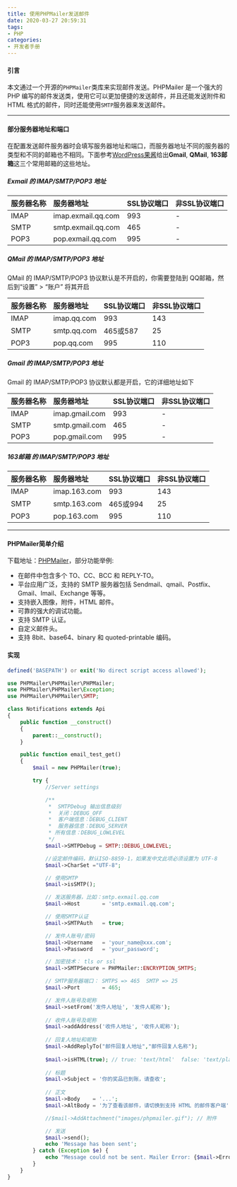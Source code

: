 ```yaml
---
title: 使用PHPMailer发送邮件
date: 2020-03-27 20:59:31
tags:
- PHP
categories:
- 开发者手册
---
```


#### 引言 ####
本文通过一个开源的`PHPMailer`类库来实现邮件发送。PHPMailer 是一个强大的 PHP 编写的邮件发送类，使用它可以更加便捷的发送邮件，并且还能发送附件和 HTML 格式的邮件，同时还能使用`SMTP`服务器来发送邮件。
<!-- more -->
---

#### 部分服务器地址和端口 ####

在配置发送邮件服务器时会填写服务器地址和端口，而服务器地址不同的服务器的类型和不同的邮箱也不相同。下面参考[WordPress果酱](https://blog.wpjam.com/m/gmail-qmail-163mail-imap-smtp-pop3/)给出**Gmail**, **QMail**, **163邮箱**这三个常用邮箱的这些地址。

##### Exmail 的 IMAP/SMTP/POP3 地址 #####

| 服务器名称 | 服务器地址 | SSL协议端口 | 非SSL协议端口 |
| :-- | :-- | :-- | :-- |
| IMAP | imap.exmail.qq.com | 993 | - |
| SMTP | smtp.exmail.qq.com | 465 | - |
| POP3 | pop.exmail.qq.com | 995 | - |


##### QMail 的 IMAP/SMTP/POP3 地址 #####
QMail 的 IMAP/SMTP/POP3 协议默认是不开启的，你需要登陆到 QQ邮箱，然后到“设置” > “账户” 将其开启

| 服务器名称 | 服务器地址 | SSL协议端口 | 非SSL协议端口 |
| :-- | :-- | :-- | :-- |
| IMAP | imap.qq.com | 993 | 143 |
| SMTP | smtp.qq.com | 465或587 | 25 |
| POP3 | pop.qq.com | 995 | 110 |

##### Gmail 的 IMAP/SMTP/POP3 地址 #####
Gmail 的 IMAP/SMTP/POP3 协议默认都是开启，它的详细地址如下

| 服务器名称 | 服务器地址 | SSL协议端口 | 非SSL协议端口 |
| :-- | :-- | :-- | :-- |
| IMAP | imap.gmail.com | 993 | - |
| SMTP | smtp.gmail.com | 465 | - |
| POP3 | pop.gmail.com | 995 | - |

##### 163邮箱 的 IMAP/SMTP/POP3 地址 #####


| 服务器名称 | 服务器地址 | SSL协议端口 | 非SSL协议端口 |
| :-- | :-- | :-- | :-- |
| IMAP | imap.163.com | 993 | 143 |
| SMTP | smtp.163.com | 465或994 | 25 |
| POP3 | pop.163.com | 995 | 110 |

---

#### PHPMailer简单介绍 ####

下载地址：[PHPMailer](https://github.com/PHPMailer/PHPMailer)，部分功能举例:

- 在邮件中包含多个 TO、CC、BCC 和 REPLY-TO。
- 平台应用广泛，支持的 SMTP 服务器包括 Sendmail、qmail、Postfix、Gmail、Imail、Exchange 等等。
- 支持嵌入图像，附件，HTML 邮件。
- 可靠的强大的调试功能。
- 支持 SMTP 认证。
- 自定义邮件头。
- 支持 8bit、base64、binary 和 quoted-printable 编码。

#### 实现 ####
```php
defined('BASEPATH') or exit('No direct script access allowed');

use PHPMailer\PHPMailer\PHPMailer;
use PHPMailer\PHPMailer\Exception;
use PHPMailer\PHPMailer\SMTP;

class Notifications extends Api
{
    public function __construct()
    {
        parent::__construct();
    }

    public function email_test_get()
    {
        $mail = new PHPMailer(true);

        try {
            //Server settings

            /**
             *  SMTPDebug 输出信息级别
             *  关闭：DEBUG_OFF
             *  客户端信息：DEBUG_CLIENT
             *  服务器信息：DEBUG_SERVER
             * 所有信息：DEBUG_LOWLEVEL
             */
            $mail->SMTPDebug = SMTP::DEBUG_LOWLEVEL;

            //设定邮件编码，默认ISO-8859-1，如果发中文此项必须设置为 UTF-8
            $mail->CharSet ="UTF-8";

            // 使用SMTP
            $mail->isSMTP();

            // 发送服务器，比如：smtp.exmail.qq.com
            $mail->Host       = 'smtp.exmail.qq.com';

            // 使用SMTP认证
            $mail->SMTPAuth   = true;

            // 发件人账号/密码
            $mail->Username   = 'your_name@xxx.com';
            $mail->Password   = 'your_password';

            // 加密技术： tls or ssl
            $mail->SMTPSecure = PHPMailer::ENCRYPTION_SMTPS;

            // SMTP服务器端口： SMTPS => 465  SMTP => 25
            $mail->Port       = 465;

            // 发件人账号及昵称
            $mail->setFrom('发件人地址', '发件人昵称');
            
            // 收件人账号及昵称
            $mail->addAddress('收件人地址', '收件人昵称');
            
            // 回复人地址和昵称
            $mail->AddReplyTo("邮件回复人地址","邮件回复人名称");
            
            $mail->isHTML(true); // true: 'text/html'  false: 'text/plain'
            
            // 标题
            $mail->Subject = '你的奖品已到账，请查收';
            
            // 正文
            $mail->Body    = '...';
            $mail->AltBody = '为了查看该邮件，请切换到支持 HTML 的邮件客户端';

            //$mail->AddAttachment("images/phpmailer.gif"); // 附件

            // 发送
            $mail->send();
            echo 'Message has been sent';
        } catch (Exception $e) {
            echo "Message could not be sent. Mailer Error: {$mail->ErrorInfo}";
        }
    }
}
```
